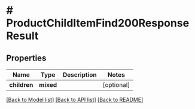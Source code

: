 # # ProductChildItemFind200ResponseResult

## Properties

Name | Type | Description | Notes
------------ | ------------- | ------------- | -------------
**children** | **mixed** |  | [optional]

[[Back to Model list]](../../README.md#models) [[Back to API list]](../../README.md#endpoints) [[Back to README]](../../README.md)
